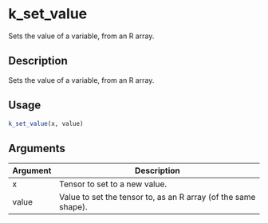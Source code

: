 # k_set_value


Sets the value of a variable, from an R array.




## Description

Sets the value of a variable, from an R array.





## Usage
```r
k_set_value(x, value)
```




## Arguments


Argument      |Description
------------- |----------------
x | Tensor to set to a new value.
value | Value to set the tensor to, as an R array (of the same shape).






